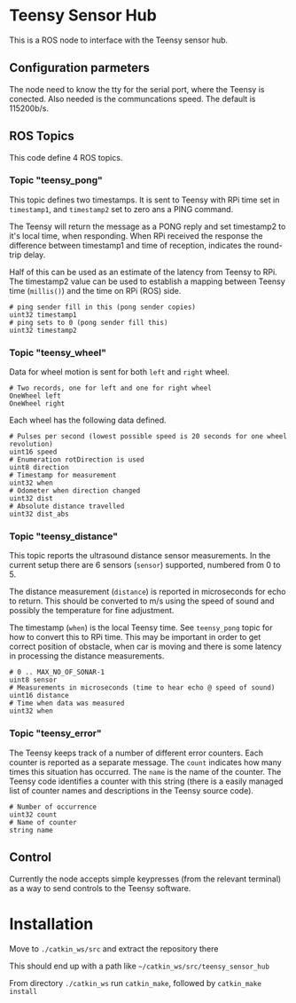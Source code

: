 # Teensy Sensor Hub #
This is a ROS node to interface with the Teensy sensor hub.

## Configuration parmeters

The node need to know the tty for the serial port, where the Teensy is conected.
Also needed is the communcations speed. The default is 115200b/s.

## ROS Topics
This code define 4 ROS topics.

### Topic "teensy_pong"
This topic defines two timestamps. It is sent to Teensy with RPi time set in
`timestamp1`, and `timestamp2` set to zero ans a PING command.

The Teensy will return the message as a PONG reply and set timestamp2 to it's local time, when responding.
When RPi received the response the difference between timestamp1 and time of reception,
indicates the round-trip delay.

Half of this can be used as an estimate of the latency from Teensy to RPi.
The timestamp2 value can be used to establish a mapping between Teensy time (`millis()`) and the time on RPi (ROS) side.

```
# ping sender fill in this (pong sender copies)
uint32 timestamp1
# ping sets to 0 (pong sender fill this)
uint32 timestamp2
```

### Topic "teensy_wheel"
Data for wheel motion is sent for both `left` and `right` wheel.

```
# Two records, one for left and one for right wheel
OneWheel left
OneWheel right
```
Each wheel has the following data defined.

```
# Pulses per second (lowest possible speed is 20 seconds for one wheel revolution)
uint16 speed
# Enumeration rotDirection is used
uint8 direction
# Timestamp for measurement
uint32 when
# Odometer when direction changed
uint32 dist
# Absolute distance travelled
uint32 dist_abs
```

### Topic "teensy_distance"
This topic reports the ultrasound distance sensor measurements.
In the current setup there are 6 sensors (`sensor`) supported, numbered from 0 to 5.

The distance measurement (`distance`) is reported in microseconds for echo to return.
This should be converted to m/s using the speed of sound and possibly the temperature for fine adjustment.

The timestamp (`when`) is the local Teensy time. See `teensy_pong` topic for how to convert this to RPi time.
This may be important in order to get correct position of obstacle, when car is moving and
there is some latency in processing the distance measurements.

```
# 0 .. MAX_NO_OF_SONAR-1
uint8 sensor
# Measurements in microseconds (time to hear echo @ speed of sound)
uint16 distance
# Time when data was measured
uint32 when
```

### Topic "teensy_error"
The Teensy keeps track of a number of different error counters. Each counter is reported as a separate message.
The `count` indicates how many times this situation has occurred.
The `name` is the name of the counter. The Teensy code identifies a counter with this string (there is a easily managed list of counter names and descriptions in the Teensy source code).

```
# Number of occurrence
uint32 count
# Name of counter
string name
```


## Control
Currently the node accepts simple keypresses (from the relevant terminal) as a way to send controls to the Teensy software.

# Installation
Move to `./catkin_ws/src` and extract the repository there

This should end up with a path like `~/catkin_ws/src/teensy_sensor_hub`

From directory `./catkin_ws` run `catkin_make`, followed by `catkin_make install`

